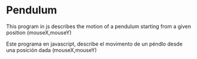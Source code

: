 # Pendulum

This program in js describes the motion of a pendulum starting from a given position (mouseX,mouseY)

Este programa en javascript, describe el movimento de un péndlo desde una posición dada (mouseX,mouseY)

